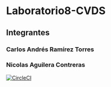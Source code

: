 # Laboratorio8-CVDS
## Integrantes
### Carlos Andrés Ramírez Torres
### Nicolas Aguilera Contreras 

[![CircleCI](https://circleci.com/gh/CAndresRa/Laboratorio8-CVDS.svg?style=svg)](https://circleci.com/gh/CAndresRa/Laboratorio5-CVDS)
